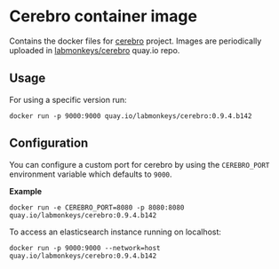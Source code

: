 # Cerebro container image

Contains the docker files for [cerebro](https://github.com/lmenezes/cerebro) project.
Images are periodically uploaded in [labmonkeys/cerebro](https://github.com/labmonkeys-space/app-container/tree/main/cerebro/) quay.io repo.

## Usage

For using a specific version run:

```
docker run -p 9000:9000 quay.io/labmonkeys/cerebro:0.9.4.b142
```

## Configuration

You can configure a custom port for cerebro by using the `CEREBRO_PORT` environment variable which defaults to `9000`.

**Example**

```
docker run -e CEREBRO_PORT=8080 -p 8080:8080 quay.io/labmonkeys/cerebro:0.9.4.b142
```

To access an elasticsearch instance running on localhost:

```
docker run -p 9000:9000 --network=host quay.io/labmonkeys/cerebro:0.9.4.b142
```
